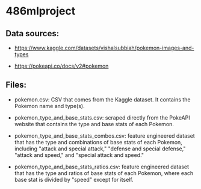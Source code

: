 # 486mlproject

## Data sources:

* https://www.kaggle.com/datasets/vishalsubbiah/pokemon-images-and-types

* https://pokeapi.co/docs/v2#pokemon

## Files:

* pokemon.csv: CSV that comes from the Kaggle dataset.  It contains the Pokemon name and type(s).

* pokemon_type_and_base_stats.csv: scraped directly from the PokeAPI website that contains the type and base stats of each Pokemon.

* pokemon_type_and_base_stats_combos.csv: feature engineered dataset that has the type and combinations of base stats of each Pokemon, including "attack and special attack," "defense and special defense," "attack and speed," and "special attack and speed."

* pokemon_type_and_base_stats_ratios.csv: feature engineered dataset that has the type and ratios of base stats of each Pokemon, where each base stat is divided by "speed" except for itself.
